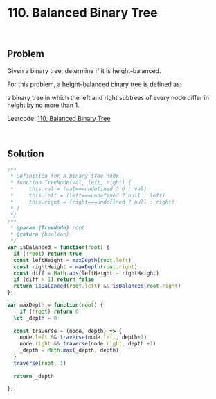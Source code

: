 # 110. Balanced Binary Tree

&nbsp;

## Problem

Given a binary tree, determine if it is height-balanced.

For this problem, a height-balanced binary tree is defined as:

a binary tree in which the left and right subtrees of every node differ in height by no more than 1.

Leetcode: [110. Balanced Binary Tree](https://leetcode.com/problems/balanced-binary-tree/)

&nbsp;

## Solution

```js
/**
 * Definition for a binary tree node.
 * function TreeNode(val, left, right) {
 *     this.val = (val===undefined ? 0 : val)
 *     this.left = (left===undefined ? null : left)
 *     this.right = (right===undefined ? null : right)
 * }
 */
/**
 * @param {TreeNode} root
 * @return {boolean}
 */
var isBalanced = function(root) {
  if (!root) return true
  const leftHeight = maxDepth(root.left)
  const rightHeight = maxDepth(root.right)
  const diff = Math.abs(leftHeight - rightHeight)
  if (diff > 1) return false
  return isBalanced(root.left) && isBalanced(root.right)
};

var maxDepth = function(root) {
    if (!root) return 0
  let _depth = 0
  
  const traverse = (node, depth) => {
    node.left && traverse(node.left, depth+1)
    node.right && traverse(node.right, depth +1)
    _depth = Math.max(_depth, depth)
  }
  traverse(root, 1)
  
  return _depth
  
};
```
